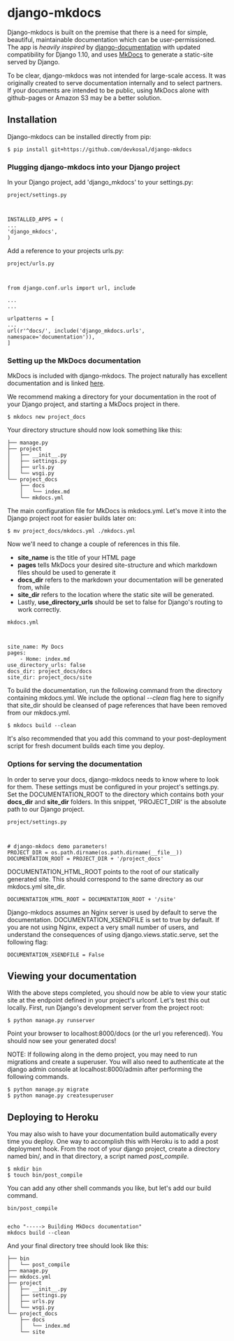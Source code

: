 # django-mkdocs

Django-mkdocs is built on the premise that there is a need for simple, beautiful, maintainable documentation which can be user-permissioned. The app is *heavily inspired* by [django-documentation](https://github.com/Narsil/django-documentation) with updated compatibility for Django 1.10, and uses [MkDocs](http://www.mkdocs.org/) to generate a static-site served by Django.

To be clear, django-mkdocs was not intended for large-scale access. It was originally created to serve documentation internally and to select partners. If your documents are intended to be public, using MkDocs alone with github-pages or Amazon S3 may be a better solution.


## Installation

Django-mkdocs can be installed directly from pip:
```
$ pip install git+https://github.com/devkosal/django-mkdocs
```

### Plugging django-mkdocs into your Django project

In your Django project, add 'django_mkdocs' to your settings.py:
```
project/settings.py



INSTALLED_APPS = (
...
'django_mkdocs',
)
```

Add a reference to your projects urls.py:

```
project/urls.py



from django.conf.urls import url, include

...
...

urlpatterns = [
...
url(r'^docs/', include('django_mkdocs.urls', namespace='documentation')),
]
```

### Setting up the MkDocs documentation

MkDocs is included with django-mkdocs. The project naturally has excellent documentation and is linked [here](http://www.mkdocs.org/).

We recommend making a directory for your documentation in the root of your Django project, and starting a MkDocs project in there.

```
$ mkdocs new project_docs
```

Your directory structure should now look something like this:

```
├── manage.py
├── project
│   ├── __init__.py
│   ├── settings.py
│   ├── urls.py
│   └── wsgi.py
└── project_docs
    ├── docs
    │   └── index.md
    └── mkdocs.yml
```

The main configuration file for MkDocs is mkdocs.yml. Let's move it into the Django project root for easier builds later on:
```
$ mv project_docs/mkdocs.yml ./mkdocs.yml
```

Now we'll need to change a couple of references in this file.
- **site_name** is the title of your HTML page
- **pages** tells MkDocs your desired site-structure and which markdown files should be used to generate it
- **docs_dir** refers to the markdown your documentation will be generated from, while
- **site_dir** refers to the location where the static site will be generated.
- Lastly, **use_directory_urls** should be set to false for Django's routing to work correctly.

```
mkdocs.yml



site_name: My Docs
pages:
    - Home: index.md
use_directory_urls: false
docs_dir: project_docs/docs
site_dir: project_docs/site

```

To build the documentation, run the following command from the directory containing mkdocs.yml. We include the optional *--clean* flag here to signify that site_dir should be cleansed of page references that have been removed from our mkdocs.yml.
```
$ mkdocs build --clean
```

It's also recommended that you add this command to your post-deployment script for fresh document builds each time you deploy.

### Options for serving the documentation

In order to serve your docs, django-mkdocs needs to know where to look for them. These settings must be configured in your project's settings.py. Set the DOCUMENTATION_ROOT to the directory which contains both your **docs_dir** and **site_dir** folders. In this snippet, 'PROJECT_DIR' is the absolute path to our Django project.

```
project/settings.py



# django-mkdocs demo parameters!
PROJECT_DIR = os.path.dirname(os.path.dirname(__file__))
DOCUMENTATION_ROOT = PROJECT_DIR + '/project_docs'
```

DOCUMENTATION_HTML_ROOT points to the root of our statically generated site. This should correspond to the same directory as our mkdocs.yml site_dir.
```
DOCUMENTATION_HTML_ROOT = DOCUMENTATION_ROOT + '/site'
```

<!-- DOCUMENTATION_ACCESS_FUNCTION is used in the views that attempt to access the documentation. Django-mkdocs calls DOCUMENTATION_ACCESS_FUNCTION with request.user as an argument. This flag determines who has access to view the docs.
```
DOCUMENTATION_ACCESS_FUNCTION = lambda user: user.is_staff
``` -->

Django-mkdocs assumes an Nginx server is used by default to serve the documentation. DOCUMENTATION_XSENDFILE is set to true by default. If you are not using Nginx, expect a very small number of users, and understand the consequences of using django.views.static.serve, set the following flag:
```
DOCUMENTATION_XSENDFILE = False
```

## Viewing your documentation
With the above steps completed, you should now be able to view your static site at the endpoint defined in your project's urlconf. Let's test this out locally. First, run Django's development server from the project root:

```
$ python manage.py runserver
```

Point your browser to localhost:8000/docs (or the url you referenced). You should now see your generated docs!

NOTE: If following along in the demo project, you may need to run migrations and create a superuser. You will also need to authenticate at the django admin console at localhost:8000/admin after performing the following commands.

```
$ python manage.py migrate
$ python manage.py createsuperuser
```

## Deploying to Heroku

You may also wish to have your documentation build automatically every time you deploy. One way to accomplish this with Heroku is to add a post deployment hook. From the root of your django project, create a directory named bin/, and in that directory, a script named *post_compile*.

```
$ mkdir bin
$ touch bin/post_compile
```

You can add any other shell commands you like, but let's add our build command.

```
bin/post_compile


echo "-----> Building MkDocs documentation"
mkdocs build --clean
```

And your final directory tree should look like this:

```
├── bin
│   └── post_compile
├── manage.py
├── mkdocs.yml
├── project
│   ├── __init__.py
│   ├── settings.py
│   ├── urls.py
│   └── wsgi.py
└── project_docs
    ├── docs
    │   └── index.md
    └── site
```
